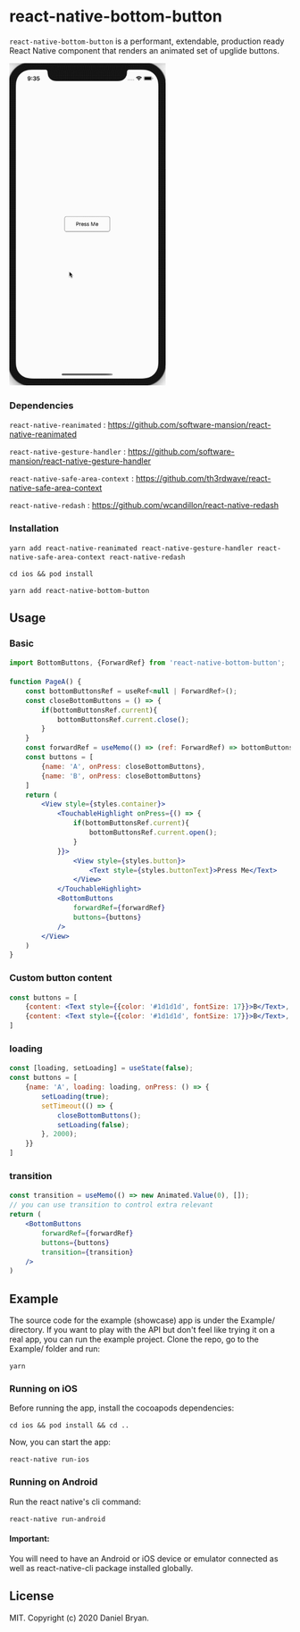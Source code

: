 # react-native-bottom-button

`react-native-bottom-button` is a performant, extendable, production ready React Native component that renders an animated set of upglide buttons.

<img width="280" src='https://raw.githubusercontent.com/13773753970/images/master/bottom-button.gif'/>

### Dependencies

`react-native-reanimated` : https://github.com/software-mansion/react-native-reanimated

`react-native-gesture-handler` : https://github.com/software-mansion/react-native-gesture-handler

`react-native-safe-area-context` : https://github.com/th3rdwave/react-native-safe-area-context

`react-native-redash` : https://github.com/wcandillon/react-native-redash

### Installation
```
yarn add react-native-reanimated react-native-gesture-handler react-native-safe-area-context react-native-redash
```
```
cd ios && pod install
```
```
yarn add react-native-bottom-button
```

## Usage

### Basic

```jsx
import BottomButtons, {ForwardRef} from 'react-native-bottom-button';

function PageA() {
    const bottomButtonsRef = useRef<null | ForwardRef>();
    const closeBottomButtons = () => {
        if(bottomButtonsRef.current){
            bottomButtonsRef.current.close();
        }
    }
    const forwardRef = useMemo(() => (ref: ForwardRef) => bottomButtonsRef.current = ref, []);
    const buttons = [
        {name: 'A', onPress: closeBottomButtons},
        {name: 'B', onPress: closeBottomButtons}
    ]
    return (
        <View style={styles.container}>
            <TouchableHighlight onPress={() => {
                if(bottomButtonsRef.current){
                    bottomButtonsRef.current.open();
                }
            }}>
                <View style={styles.button}>
                    <Text style={styles.buttonText}>Press Me</Text>
                </View>
            </TouchableHighlight>
            <BottomButtons
                forwardRef={forwardRef}
                buttons={buttons}
            />
        </View>  
    )
}
```

### Custom button content

```jsx
const buttons = [
    {content: <Text style={{color: '#1d1d1d', fontSize: 17}}>B</Text>, onPress: closeBottomButtons},
    {content: <Text style={{color: '#1d1d1d', fontSize: 17}}>B</Text>, onPress: closeBottomButtons}
]
```

### loading

```jsx
const [loading, setLoading] = useState(false);
const buttons = [
    {name: 'A', loading: loading, onPress: () => {
        setLoading(true);
        setTimeout(() => {
            closeBottomButtons();
            setLoading(false);
        }, 2000);
    }}
]
```

### transition
```jsx
const transition = useMemo(() => new Animated.Value(0), []);
// you can use transition to control extra relevant 
return (
    <BottomButtons
        forwardRef={forwardRef}
        buttons={buttons}
        transition={transition}
    />
)
```

## Example

The source code for the example (showcase) app is under the Example/ directory. If you want to play with the API but don't feel like trying it on a real app, you can run the example project. Clone the repo, go to the Example/ folder and run:

```
yarn
```

### Running on iOS

Before running the app, install the cocoapods dependencies:

```
cd ios && pod install && cd ..
```

Now, you can start the app:

```
react-native run-ios
```

### Running on Android

Run the react native's cli command:

```
react-native run-android
```

#### Important: 
You will need to have an Android or iOS device or emulator connected as well as react-native-cli package installed globally.

## License

MIT. Copyright (c) 2020 Daniel Bryan.
